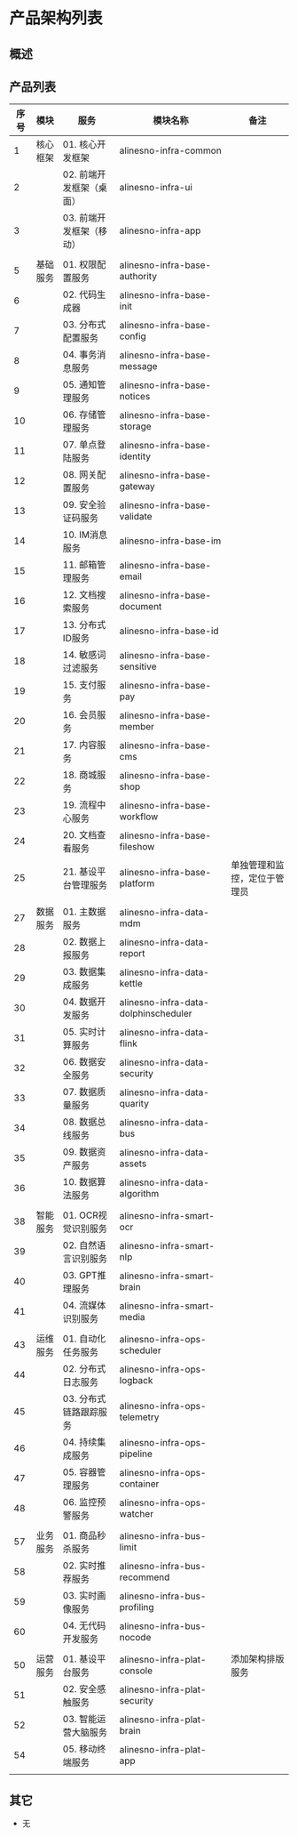 # 产品架构列表

## 概述

## 产品列表

| 序号 | 模块     | 服务                                   | 模块名称                             | 备注                         |
|------|----------|----------------------------------------|--------------------------------------|------------------------------|
| 1    | 核心框架 | 01. 核心开发框架                       | alinesno-infra-common                |                              |
| 2    |          | 02. 前端开发框架（桌面）               | alinesno-infra-ui                    |                              |
| 3    |          | 03. 前端开发框架（移动）               | alinesno-infra-app                   |                              |
|      |          |                                        |                                      |                              |
| 5    | 基础服务 | 01. 权限配置服务                       | alinesno-infra-base-authority        |                              |
| 6    |          | 02. 代码生成器                         | alinesno-infra-base-init             |                              |
| 7    |          | 03. 分布式配置服务                     | alinesno-infra-base-config           |                              |
| 8    |          | 04. 事务消息服务                       | alinesno-infra-base-message          |                              |
| 9    |          | 05. 通知管理服务                       | alinesno-infra-base-notices          |                              |
| 10   |          | 06. 存储管理服务                       | alinesno-infra-base-storage          |                              |
| 11   |          | 07. 单点登陆服务                       | alinesno-infra-base-identity              |                              |
| 12   |          | 08. 网关配置服务                       | alinesno-infra-base-gateway          |                              |
| 13   |          | 09. 安全验证码服务                     | alinesno-infra-base-validate         |                              |
| 14   |          | 10. IM消息服务                         | alinesno-infra-base-im               |                              |
| 15   |          | 11. 邮箱管理服务                       | alinesno-infra-base-email            |                              |
| 16   |          | 12. 文档搜索服务                       | alinesno-infra-base-document         |                              |
| 17   |          | 13. 分布式ID服务                       | alinesno-infra-base-id               |                              |
| 18   |          | 14. 敏感词过滤服务                     | alinesno-infra-base-sensitive        |                              |
| 19   |          | 15. 支付服务                           | alinesno-infra-base-pay              |                              |
| 20   |          | 16. 会员服务                           | alinesno-infra-base-member           |                              |
| 21   |          | 17. 内容服务                           | alinesno-infra-base-cms              |                              |
| 22   |          | 18. 商城服务                           | alinesno-infra-base-shop             |                              |
| 23   |          | 19. 流程中心服务                       | alinesno-infra-base-workflow         |                              |
| 24   |          | 20. 文档查看服务                       | alinesno-infra-base-fileshow         |                              |
| 25   |          | 21. 基设平台管理服务                   | alinesno-infra-base-platform         | 单独管理和监控，定位于管理员 |
|      |          |                                        |                                      |                              |
| 27   | 数据服务 | 01. 主数据服务                         | alinesno-infra-data-mdm              |                              |
| 28   |          | 02. 数据上报服务                       | alinesno-infra-data-report           |                              |
| 29   |          | 03. 数据集成服务                       | alinesno-infra-data-kettle           |                              |
| 30   |          | 04. 数据开发服务                       | alinesno-infra-data-dolphinscheduler |                              |
| 31   |          | 05. 实时计算服务                       | alinesno-infra-data-flink            |                              |
| 32   |          | 06. 数据安全服务                       | alinesno-infra-data-security         |                              |
| 33   |          | 07. 数据质量服务                       | alinesno-infra-data-quarity          |                              |
| 34   |          | 08. 数据总线服务                       | alinesno-infra-data-bus              |                              |
| 35   |          | 09. 数据资产服务                       | alinesno-infra-data-assets           |                              |
| 36   |          | 10. 数据算法服务                       | alinesno-infra-data-algorithm        |                              |
|      |          |                                        |                                      |                              |
| 38   | 智能服务 | 01. OCR视觉识别服务                    | alinesno-infra-smart-ocr                |                              |
| 39   |          | 02. 自然语言识别服务                   | alinesno-infra-smart-nlp                |                              |
| 40   |          | 03. GPT推理服务                        | alinesno-infra-smart-brain                |                              |
| 41   |          | 04. 流媒体识别服务                     | alinesno-infra-smart-media              |                              |
|      |          |                                        |                                      |                              |
| 43   | 运维服务 | 01. 自动化任务服务 | alinesno-infra-ops-scheduler         |                              |
| 44   |          | 02. 分布式日志服务                     | alinesno-infra-ops-logback            |                              |
| 45   |          | 03. 分布式链路跟踪服务                 | alinesno-infra-ops-telemetry         |                              |
| 46   |          | 04. 持续集成服务                       | alinesno-infra-ops-pipeline              |                              |
| 47   |          | 05. 容器管理服务                       | alinesno-infra-ops-container         |                              |
| 48   |          | 06. 监控预警服务                       | alinesno-infra-ops-watcher           |                              |
|      |          |                                        |                                      |                              |
| 57   | 业务服务 | 01. 商品秒杀服务                       | alinesno-infra-bus-limit             |                              |
| 58   |          | 02. 实时推荐服务                       | alinesno-infra-bus-recommend         |                              |
| 59   |          | 03. 实时画像服务                       | alinesno-infra-bus-profiling         |                              |
| 60   |          | 04. 无代码开发服务                     | alinesno-infra-bus-nocode            |                              |
|      |          |                                        |                                      |                              |
| 50   | 运营服务 | 01. 基设平台服务                       | alinesno-infra-plat-console             | 添加架构排版服务             |
| 51   |          | 02. 安全感触服务                       | alinesno-infra-plat-security         |                              |
| 52   |          | 03. 智能运营大脑服务                   | alinesno-infra-plat-brain            |                              |
| 54   |          | 05. 移动终端服务                       | alinesno-infra-plat-app              |                              |
|      |          |                                        |                                      |                              |

## 其它

- 无
